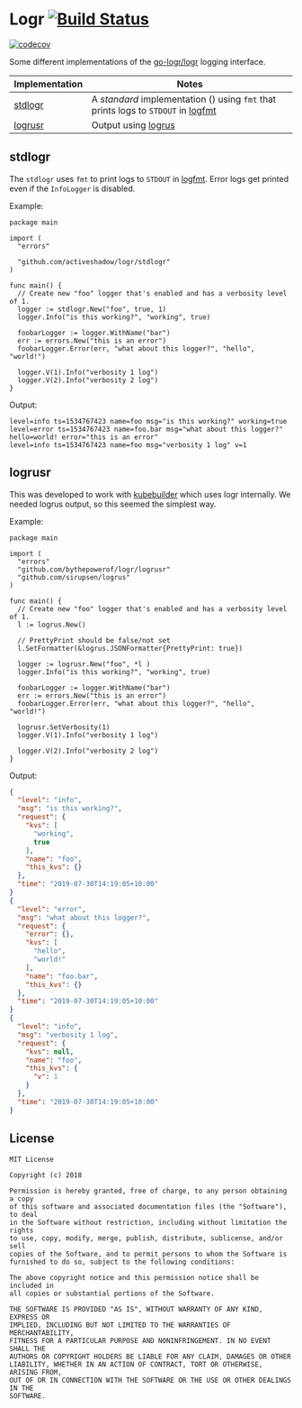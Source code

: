 # Logr [![Build Status](https://travis-ci.com/bythepowerof/logr.svg?branch=master)](https://travis-ci.com/bythepowerof/logr)
[![codecov](https://codecov.io/gh/bythepowerof/logr/branch/master/graph/badge.svg)](https://codecov.io/gh/bythepowerof/logr) 

Some different implementations of the
[go-logr/logr](https://github.com/go-logr/logr) logging interface.

| Implementation | Notes |
|---|---|
|[stdlogr](stdlogr)| A *standard* implementation () using `fmt` that prints logs to `STDOUT` in [logfmt](http://godoc.org/github.com/kr/logfmt)|
|[logrusr](logrusr)|Output using [logrus](https://github.com/sirupsen/logrus)

## stdlogr

The `stdlogr` uses `fmt` to print logs to `STDOUT` in
[logfmt](http://godoc.org/github.com/kr/logfmt). Error logs get printed even
if the `InfoLogger` is disabled.

Example:

```
package main

import (
  "errors"

  "github.com/activeshadow/logr/stdlogr"
)

func main() {
  // Create new "foo" logger that's enabled and has a verbosity level of 1.
  logger := stdlogr.New("foo", true, 1)
  logger.Info("is this working?", "working", true)

  foobarLogger := logger.WithName("bar")
  err := errors.New("this is an error")
  foobarLogger.Error(err, "what about this logger?", "hello", "world!")

  logger.V(1).Info("verbosity 1 log")
  logger.V(2).Info("verbosity 2 log")
}
```

Output:

```
level=info ts=1534767423 name=foo msg="is this working?" working=true
level=error ts=1534767423 name=foo.bar msg="what about this logger?" hello=world! error="this is an error"
level=info ts=1534767423 name=foo msg="verbosity 1 log" v=1
```

## logrusr

This was developed to work with [kubebuilder](https://github.com/kubernetes-sigs/kubebuilder) which uses logr internally. We needed logrus output, so this seemed the simplest way.

Example:


```
package main

import (
  "errors"
  "github.com/bythepowerof/logr/logrusr"
  "github.com/sirupsen/logrus"
)

func main() {
  // Create new "foo" logger that's enabled and has a verbosity level of 1.
  l := logrus.New()
  
  // PrettyPrint should be false/not set 
  l.SetFormatter(&logrus.JSONFormatter{PrettyPrint: true})

  logger := logrusr.New("foo", *l ) 
  logger.Info("is this working?", "working", true)

  foobarLogger := logger.WithName("bar")
  err := errors.New("this is an error")
  foobarLogger.Error(err, "what about this logger?", "hello", "world!")

  logrusr.SetVerbosity(1)
  logger.V(1).Info("verbosity 1 log")
  
  logger.V(2).Info("verbosity 2 log")
}
```

Output:

```json
{
  "level": "info",
  "msg": "is this working?",
  "request": {
    "kvs": [
      "working",
      true
    ],
    "name": "foo",
    "this_kvs": {}
  },
  "time": "2019-07-30T14:19:05+10:00"
}
{
  "level": "error",
  "msg": "what about this logger?",
  "request": {
    "error": {},
    "kvs": [
      "hello",
      "world!"
    ],
    "name": "foo.bar",
    "this_kvs": {}
  },
  "time": "2019-07-30T14:19:05+10:00"
}
{
  "level": "info",
  "msg": "verbosity 1 log",
  "request": {
    "kvs": null,
    "name": "foo",
    "this_kvs": {
      "v": 1
    }
  },
  "time": "2019-07-30T14:19:05+10:00"
}
```

## License

```
MIT License

Copyright (c) 2018

Permission is hereby granted, free of charge, to any person obtaining a copy
of this software and associated documentation files (the "Software"), to deal
in the Software without restriction, including without limitation the rights
to use, copy, modify, merge, publish, distribute, sublicense, and/or sell
copies of the Software, and to permit persons to whom the Software is
furnished to do so, subject to the following conditions:

The above copyright notice and this permission notice shall be included in
all copies or substantial portions of the Software.

THE SOFTWARE IS PROVIDED "AS IS", WITHOUT WARRANTY OF ANY KIND, EXPRESS OR
IMPLIED, INCLUDING BUT NOT LIMITED TO THE WARRANTIES OF MERCHANTABILITY,
FITNESS FOR A PARTICULAR PURPOSE AND NONINFRINGEMENT. IN NO EVENT SHALL THE
AUTHORS OR COPYRIGHT HOLDERS BE LIABLE FOR ANY CLAIM, DAMAGES OR OTHER
LIABILITY, WHETHER IN AN ACTION OF CONTRACT, TORT OR OTHERWISE, ARISING FROM,
OUT OF OR IN CONNECTION WITH THE SOFTWARE OR THE USE OR OTHER DEALINGS IN THE
SOFTWARE.
```